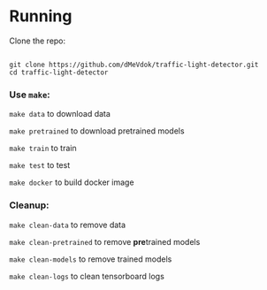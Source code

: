 # Running

Clone the repo:

```

git clone https://github.com/dMeVdok/traffic-light-detector.git
cd traffic-light-detector

```

### Use `make`:

`make data` to download data

`make pretrained` to download pretrained models

`make train` to train

`make test` to test

`make docker` to build docker image

### Cleanup:

`make clean-data` to remove data

`make clean-pretrained` to remove **pre**trained models

`make clean-models` to remove trained models

`make clean-logs` to clean tensorboard logs

